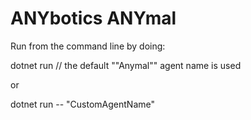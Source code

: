 # ANYbotics ANYmal

Run from the command line by doing:

dotnet run // the default ""Anymal"" agent name is used

or

dotnet run -- "CustomAgentName"